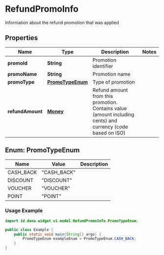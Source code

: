 

# RefundPromoInfo

Information about the refund promotion that was applied

## Properties

| Name | Type | Description | Notes |
|------------ | ------------- | ------------- | -------------|
|**promoId** | **String** | Promotion identifier |  |
|**promoName** | **String** | Promotion name |  |
|**promoType** | [**PromoTypeEnum**](#PromoTypeEnum) | Type of promotion |  |
|**refundAmount** | [**Money**](Money.md) | Refund amount from this promotion. Contains value (amount including cents) and currency (code based on ISO) |  |


<a name="PromoTypeEnum"></a>
## Enum: PromoTypeEnum

| Name | Value | Description |
| ---- | ----- | ----------- |
| CASH_BACK | "CASH_BACK" |  |
| DISCOUNT | "DISCOUNT" |  |
| VOUCHER | "VOUCHER" |  |
| POINT | "POINT" |  |

### Usage Example
```java
import id.dana.widget.v1.model.RefundPromoInfo.PromoTypeEnum;

public class Example {
    public static void main(String[] args) {
        PromoTypeEnum exampleEnum = PromoTypeEnum.CASH_BACK;
    }
}
```



